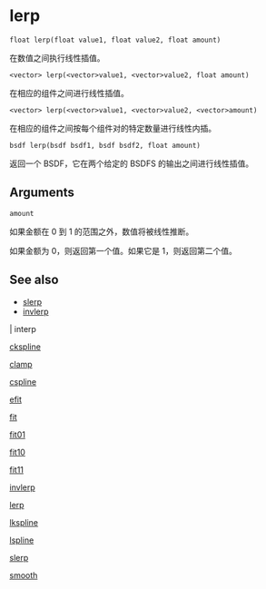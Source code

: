 # lerp

`float lerp(float value1, float value2, float amount)`

在数值之间执行线性插值。

`<vector> lerp(<vector>value1, <vector>value2, float amount)`

在相应的组件之间进行线性插值。

`<vector> lerp(<vector>value1, <vector>value2, <vector>amount)`

在相应的组件之间按每个组件对的特定数量进行线性内插。

`bsdf lerp(bsdf bsdf1, bsdf bsdf2, float amount)`

返回一个 BSDF，它在两个给定的 BSDFS 的输出之间进行线性插值。

## Arguments

`amount`

如果金额在 0 到 1 的范围之外，数值将被线性推断。

如果金额为 0，则返回第一个值。如果它是 1，则返回第二个值。

## See also

- [slerp](slerp.html)
- [invlerp](invlerp.html)

|
interp

[ckspline](ckspline.html)

[clamp](clamp.html)

[cspline](cspline.html)

[efit](efit.html)

[fit](fit.html)

[fit01](fit01.html)

[fit10](fit10.html)

[fit11](fit11.html)

[invlerp](invlerp.html)

[lerp](lerp.html)

[lkspline](lkspline.html)

[lspline](lspline.html)

[slerp](slerp.html)

[smooth](smooth.html)

